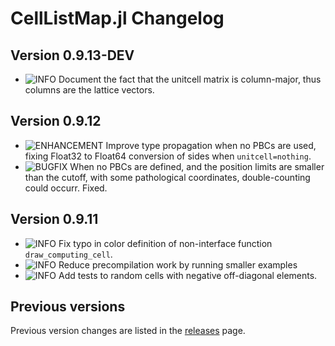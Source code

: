 CellListMap.jl Changelog
===========================
  
[badge-breaking]: https://img.shields.io/badge/BREAKING-red.svg
[badge-deprecation]: https://img.shields.io/badge/Deprecation-orange.svg
[badge-feature]: https://img.shields.io/badge/Feature-green.svg
[badge-experimental]: https://img.shields.io/badge/Experimental-yellow.svg
[badge-enhancement]: https://img.shields.io/badge/Enhancement-blue.svg
[badge-bugfix]: https://img.shields.io/badge/Bugfix-purple.svg
[badge-fix]: https://img.shields.io/badge/Fix-purple.svg
[badge-info]: https://img.shields.io/badge/Info-gray.svg

Version 0.9.13-DEV
--------------
- ![INFO][badge-info] Document the fact that the unitcell matrix is column-major, thus columns are the lattice vectors.

Version 0.9.12
--------------
- ![ENHANCEMENT][badge-enhancement] Improve type propagation when no PBCs are used, fixing Float32 to Float64 conversion of sides when `unitcell=nothing`.
- ![BUGFIX][badge-bugfix] When no PBCs are defined, and the position limits are smaller than the cutoff, with some pathological coordinates,  double-counting could occurr. Fixed.

Version 0.9.11
--------------
- ![INFO][badge-info] Fix typo in color definition of non-interface function `draw_computing_cell`. 
- ![INFO][badge-info] Reduce precompilation work by running smaller examples
- ![INFO][badge-info] Add tests to random cells with negative off-diagonal elements.

Previous versions
--------------
Previous version changes are listed in the [releases](https://github.com/m3g/CellListMap.jl/releases) page.


